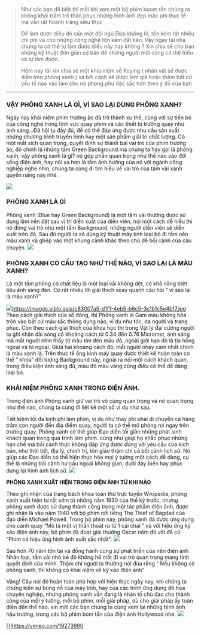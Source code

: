 > Như các bạn đã biết thì mỗi khi xem một bộ phim boom tấn chúng ta không khỏi trầm trồ thán phục những hình ảnh đẹp mắc phi thực tế mà vẫn rất hoành tráng siêu thực
> 
> Để làm được điều đó cần một đội ngũ Ekip khổng lồ, tốn kém rất nhiều chi phi và cho những công nghệ tốn kém đắt tiền.
> Vậy ngay tại nhà chúng ta có thể tự làm được điều này hay không ? Xin chia sẻ cho bạn những kỹ thuật đơn giản cơ bản để những người mới cũng có thể hiểu và tự làm được.
> 
> Hôm nay tôi xin chia sẻ một khía niệm về Keying ( nhân vật sẽ được diễn trên phông xanh ) và bối cảnh sẽ được làm giả hoặc thêm bất cứ yếu tố nào vào làm cho nó phong phú đặc sắc hơn theo ý đồ của bạn

-----



### VẬY PHÔNG XANH LÀ GÌ, VÌ SAO LẠI DÙNG PHÔNG XANH?

Ngày nay khái niệm phim trường ảo đã trở thành xu thế, cùng với sự tiến bộ của công nghệ trong lĩnh vực quay phim và các thiết bị trường quay như ánh sáng…Đã hội tụ đầy đủ, để có thể đáp ứng được nhu cầu sản xuất những chương trình truyền hình hay một sản phẩm giải trí chất lượng. Có một mắt xích quan trọng, quyết định sự thành bại vai trò của phim trường ảo, đó chính là những tấm Green Background mà chúng ta hay gọi là phông xanh, vậy phông xanh là gì? nó góp phần quan trọng như thế nào vào đời sống điện ảnh, hay nói xa hơn là tầm ảnh hưởng của nó với ngành công nghiệp nghe nhìn, chúng ta cùng đi tìm hiểu về vai trò của tấm vải xanh quyền năng này nhé.

![](https://images.viblo.asia/337e8f60-447a-4dfd-a4b1-ba2b210b1877.jpg)

### PHÔNG XANH LÀ GÌ
Phông xanh (Blue hay Green Background) là một tấm vải thường được sử dụng làm nền đặt sau vị trí diễn xuất của diễn viên, nói một cách dễ hiểu thì nó đóng vai trò như một tấm Background, những người diễn viên sẽ diễn xuất trên đó. Sau đó người ta sẽ dùng kỹ thuật máy tính loại bỏ đi tấm nền màu xanh và ghép vào một khung cảnh khác theo chủ đề bối cảnh của câu chuyện.
![](https://images.viblo.asia/f9db658c-5dac-431c-a15a-e59a8dfdbd16.jpg)

### PHÔNG XANH CÓ CẤU TẠO NHƯ THẾ NÀO, VÌ SAO LẠI LÀ MÀU XANH?
Là một tấm phông có chất liệu là một loại vải không dệt, có khả năng triệt tiêu ánh sáng đèn. Có rất nhiều lời giải thích xoay quanh câu hỏi “ vì sao lại là màu xanh?”

![](https://images.viblo.asia/c83007a5-d1f1-4eb5-b6c5-3c1b1c5e4b17.jpg)https://images.viblo.asia/c83007a5-d1f1-4eb5-b6c5-3c1b1c5e4b17.jpg
Theo cách giải thích của số đông, thì Phông xanh là Gam màu không hòa trộn vào bất cứ màu sắc thông dụng nào, ví dụ như tóc, da người và trang phục. Còn theo cách giải thích của khoa học thì trong Vật lý đại cương người ta ghi nhận dải sóng có khoảng cách từ 0.34 đến 0.76 Micromet, ánh sáng mà mắt người nhìn thấy từ màu tím đến màu đỏ..ngoài giới hạn đó là tia hồng ngoại và tử ngoại. Giữa hai khoảng cách đó, mắt người nhạy cảm nhất chính là màu xanh lá. Trên thực tế ống kính máy quay được thiết kế hoàn toàn có thể “ khóa” đối tượng Background này, ngoài ra nói một cách khách quan, trong điều kiện ánh sáng đủ, màu đỏ màu vàng cũng điều có thể dễ dàng loại bỏ.

### KHÁI NIỆM PHÔNG XANH TRONG ĐIỆN ẢNH.
Trong điện ảnh Phông xanh giữ vai trò vô cùng quan trọng và nó quan trọng như thế nào, chúng ta cùng đi liệt kê một số vì dụ như sau.

Tiết kiệm tối đa kinh phí làm phim, vị dụ như thay phì phải di chuyển cả hàng trăm con người đến địa điểm quay, người ta có thể mô phỏng nó ngay trên trường quay.
Phông xanh có thể giúp Đạo diễn tối giản những phát sinh khách quan trong qua trình làm phim. cũng như giúp họ khắc phục những hạn chế mà bối cảnh thực không đáp ứng được đúng với yêu cầu của kịch bản, như thời tiết, địa lý, chính trị, tôn giáo thậm chí cả bối cảnh lịch sử.
Nó giúp các Đạo diễn có thể hiện thực hóa mọi ý tưởng một cách dễ dàng, cụ thể là những bối cảnh hư cấu ngoài không gian, dưới đáy biển hay phục dựng lại hình ảnh lịch sử.
![](https://images.viblo.asia/920d71d2-570c-4815-9e4f-6b425d4861c5.gif)

**PHÔNG XANH XUẤT HIỆN TRONG ĐIỆN ẢNH TỪ KHI NÀO**

Theo ghi nhận của trang bách khoa toàn thư trực tuyến Wikipedia, phông xanh xuất hiện từ rất sớm từ những năm 1930 của thế kỷ trước, nhưng phông xanh được sử dụng thành công trong một tác phẩm điện ảnh, được ghi nhận là vào năm 1940 với bộ phim nổi tiếng The Thief of Bagdad của đạo diễn Michael Powell. Trong bộ phim này, phông xanh đã được ứng dụng cho cảnh quay “Mô tả một vị thần thoát ra từ 1 cái chai ” và với hiệu ứng kỹ xảo điện ảnh này, bộ phim đã đoạt giải thưởng Oscar năm đó với đề cử “Phim có hiệu ứng hình ảnh xuất sắc nhất”.
![](https://images.viblo.asia/5c1541dc-8c52-4dcd-9a1b-a4b8ab24c818.jpg)


Sau hơn 70 năm tồn tại và đồng hành cùng sự phát triển của nền điện ảnh Nhân loại, tấm vải nhó bé đó không hề mất đi vai trò quan trọng mang tính quyết định của mình. Thậm chí người ta thường nói đùa rằng “ Nếu không có phông xanh, thì không có khái niệm về kỹ xảo điện ảnh”

Vâng! Câu nói đó hoàn toàn phù hợp với hiện thực ngày nay, khi chúng ta chứng kiến sự bùng nổ của máy tính, hay của các trình ứng dụng đồ họa chuyên nghiệp, nhưng phông xanh vẫn đang là nhân tố chủ đạo cho thành công của mỗi ý tưởng, mỗi bộ phim, mỗi giải pháp, dù cho giải pháp ấy toàn diện đến thế nào.  xin mời các bạn chúng ta cùng xem lại những hình ảnh hậu trường, trong các bộ phim bom tấn của điện ảnh Hollywood nhé.
![](https://images.viblo.asia/a7832bdc-9599-4d94-bdbf-d3814b91625c.jpg)

[](https://vimeo.com/19273980
[](https://vimeo.com/21988497)